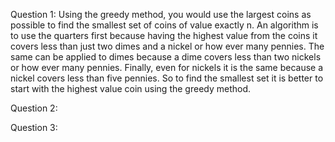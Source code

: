 Question 1: Using the greedy method, you would use the largest coins as possible to find the smallest set of coins of value exactly n. An algorithm is to use the quarters first because having the highest value from the coins it covers less than just two dimes and a nickel or how ever many pennies. The same can be applied to dimes because a dime covers less than two nickels or how ever many pennies. Finally, even for nickels it is the same because a nickel covers less than five pennies. So to find the smallest set it is better to start with the highest value coin using the greedy method.

Question 2:

Question 3:

